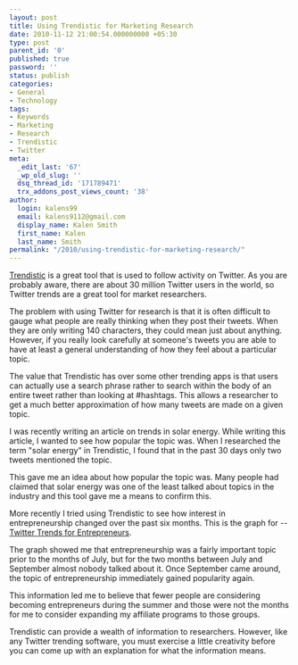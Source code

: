```yaml
---
layout: post
title: Using Trendistic for Marketing Research
date: 2010-11-12 21:00:54.000000000 +05:30
type: post
parent_id: '0'
published: true
password: ''
status: publish
categories:
- General
- Technology
tags:
- Keywords
- Marketing
- Research
- Trendistic
- Twitter
meta:
  _edit_last: '67'
  _wp_old_slug: ''
  dsq_thread_id: '171789471'
  trx_addons_post_views_count: '38'
author:
  login: kalens99
  email: kalens9112@gmail.com
  display_name: Kalen Smith
  first_name: Kalen
  last_name: Smith
permalink: "/2010/using-trendistic-for-marketing-research/"
---
```

<p><a href="http://trendistic.com/">Trendistic</a> is a great tool that is used to follow activity on Twitter. As you are probably aware, there are about 30 million Twitter users in the world, so Twitter trends are a great tool for market researchers.</p>
<p>The problem with using Twitter for research is that it is often difficult to gauge what people are really thinking when they post their tweets. When they are only writing 140 characters, they could mean just about anything. However, if you really look carefully at someone's tweets you are able to have at least a general understanding of how they feel about a particular topic.</p>
<p>The value that Trendistic has over some other trending apps is that users can actually use a search phrase rather to search within the body of an entire tweet rather than looking at #hashtags. This allows a researcher to get a much better approximation of how many tweets are made on a given topic.</p>

<p>I was recently writing an article on trends in solar energy. While writing this article, I wanted to see how popular the topic was. When I researched the term "solar energy" in Trendistic, I found that in the past 30 days only two tweets mentioned the topic.</p>
<p>This gave me an idea about how popular the topic was. Many people had claimed that solar energy was one of the least talked about topics in the industry and this tool gave me a means to confirm this.</p>
<p>More recently I tried using Trendistic to see how interest in entrepreneurship changed over the past six months. This is the graph for  -- <a href="http://trendistic.com/entrepreneur/_180-days">Twitter Trends for Entrepreneurs</a>.</p>
<p>The graph showed me that entrepreneurship was a fairly important topic prior to the months of July, but for the two months between July and September almost nobody talked about it.  Once September came around, the topic of entrepreneurship immediately gained popularity again.</p>
<p>This information led me to believe that fewer people are considering becoming entrepreneurs during the summer and those were not the months for me to consider expanding my affiliate programs to those groups.</p>
<p>Trendistic can provide a wealth of information to researchers. However, like any Twitter trending software, you must exercise a little creativity before you can come up with an explanation for what the information means.</p>
